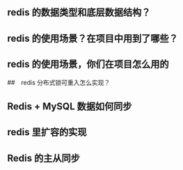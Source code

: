 

## redis 的数据类型和底层数据结构？



## redis 的使用场景？在项目中用到了哪些？

## redis 的使用场景，你们在项目怎么用的

##　redis 分布式锁可重入怎么实现？

## Redis + MySQL 数据如何同步

## redis 里扩容的实现

## Redis 的主从同步
